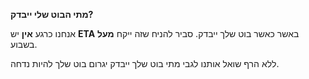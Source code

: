**מתי הבוט שלי ייבדק?**

אנחנו כרגע **אין** יש **ETA** באשר כאשר בוט שלך ייבדק. סביר להניח שזה ייקח **מעל** בשבוע.

ללא הרף שואל אותנו לגבי מתי בוט שלך ייבדק יגרום בוט שלך להיות נדחה.